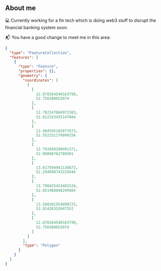 ## About me

 💻 Currently working for a fin tech which is doing web3 stuff to disrupt the financial banking system soon. 

 📬 You have a good change to meet me in this area:

<!---
sebastianneubert/sebastianneubert is a ✨ special ✨ repository because its `README.md` (this file) appears on your GitHub profile.
You can click the Preview link to take a look at your changes.
--->

```geojson
{
  "type": "FeatureCollection",
  "features": [
    {
      "type": "Feature",
      "properties": {},
      "geometry": {
        "coordinates": [
          [
            [
              12.878264540163798,
              52.750380652074
            ],
            [
              12.782247604972383,
              52.622333435147084
            ],
            [
              12.484595105877673,
              52.552331178890256
            ],
            [
              12.791849298491371,
              52.08868762788501
            ],
            [
              13.617594941136673,
              52.294698743229446
            ],
            [
              13.790425424481526,
              52.651468048249484
            ],
            [
              13.598391554098725,
              52.81426352047552
            ],
            [
              12.878264540163798,
              52.750380652074
            ]
          ]
        ],
        "type": "Polygon"
      }
    }
  ]
}
```
